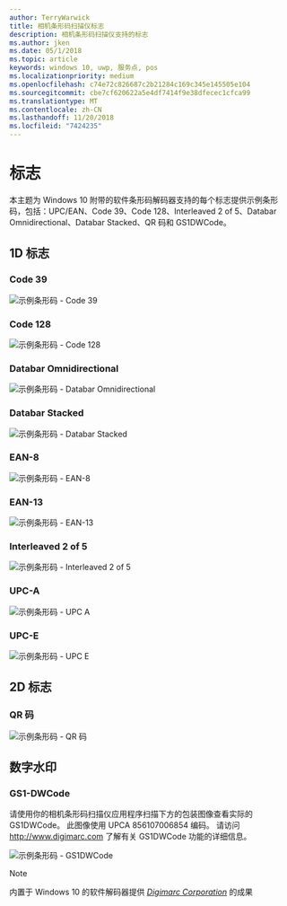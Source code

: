 ```yaml
---
author: TerryWarwick
title: 相机条形码扫描仪标志
description: 相机条形码扫描仪支持的标志
ms.author: jken
ms.date: 05/1/2018
ms.topic: article
keywords: windows 10, uwp, 服务点, pos
ms.localizationpriority: medium
ms.openlocfilehash: c74e72c826687c2b21284c169c345e145505e104
ms.sourcegitcommit: cbe7cf620622a5e4df7414f9e38dfecec1cfca99
ms.translationtype: MT
ms.contentlocale: zh-CN
ms.lasthandoff: 11/20/2018
ms.locfileid: "7424235"
---
```

# <a name="symbologies"></a>标志
本主题为 Windows 10 附带的软件条形码解码器支持的每个标志提供示例条形码，包括：UPC/EAN、Code 39、Code 128、Interleaved 2 of 5、Databar Omnidirectional、Databar Stacked、QR 码和 GS1DWCode。

## <a name="1d-symbologies"></a>1D 标志

### <a name="code-39"></a>Code 39
![示例条形码 - Code 39](images/pos/sample-barcode-code39.png)

### <a name="code-128"></a>Code 128
![示例条形码 - Code 128](images/pos/sample-barcode-code128.png)

### <a name="databar-omnidirectional"></a>Databar Omnidirectional
![示例条形码 - Databar Omnidirectional](images/pos/sample-barcode-databar-omnidirectional.png) 
### <a name="databar-stacked"></a>Databar Stacked
![示例条形码 - Databar Stacked](images/pos/sample-barcode-databar-stacked.png)

### <a name="ean-8"></a>EAN-8
![示例条形码 - EAN-8](images/pos/sample-barcode-ean8.png)

### <a name="ean-13"></a>EAN-13
![示例条形码 - EAN-13](images/pos/sample-barcode-ean13.png)

### <a name="interleaved-2-of-5"></a>Interleaved 2 of 5
![示例条形码 - Interleaved 2 of 5](images/pos/sample-barcode-interleaved-2-of-5.png)

### <a name="upc-a"></a>UPC-A
![示例条形码 - UPC A](images/pos/sample-barcode-upca.png)

### <a name="upc-e"></a>UPC-E
![示例条形码 - UPC E](images/pos/sample-barcode-upce.png)

## <a name="2d-symbologies"></a>2D 标志
### <a name="qr-code"></a>QR 码
![示例条形码 - QR 码](images/pos/sample-barcode-qrcode.png)

## <a name="digital-watermark"></a>数字水印
### <a name="gs1-dwcode"></a>GS1-DWCode

请使用你的相机条形码扫描仪应用程序扫描下方的包装图像查看实际的 GS1DWCode。  此图像使用 UPCA 856107006854 编码。  请访问 http://www.digimarc.com 了解有关 GS1DWCode 功能的详细信息。

![示例条形码 - GS1DWCode](images/pos/rice-box-v7.jpg)

> [!NOTE]
> 内置于 Windows 10 的软件解码器提供 [*Digimarc Corporation*](https://www.digimarc.com/) 的成果
